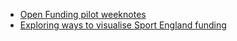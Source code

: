 * [Open Funding pilot weeknotes](open-funding-pilot)
* [Exploring ways to visualise Sport England funding](http://)

